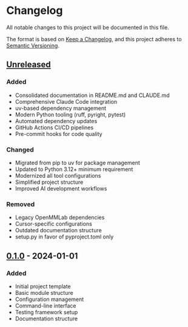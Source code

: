 # Changelog

All notable changes to this project will be documented in this file.

The format is based on [Keep a Changelog](https://keepachangelog.com/en/1.0.0/), and
this project adheres to [Semantic Versioning](https://semver.org/spec/v2.0.0.html).

## [Unreleased]

### Added

- Consolidated documentation in README.md and CLAUDE.md
- Comprehensive Claude Code integration
- uv-based dependency management
- Modern Python tooling (ruff, pyright, pytest)
- Automated dependency updates
- GitHub Actions CI/CD pipelines
- Pre-commit hooks for code quality

### Changed

- Migrated from pip to uv for package management
- Updated to Python 3.12+ minimum requirement
- Modernized all tool configurations
- Simplified project structure
- Improved AI development workflows

### Removed

- Legacy OpenMMLab dependencies
- Cursor-specific configurations
- Outdated documentation structure
- setup.py in favor of pyproject.toml only

## [0.1.0] - 2024-01-01

### Added

- Initial project template
- Basic module structure
- Configuration management
- Command-line interface
- Testing framework setup
- Documentation structure

[0.1.0]: https://github.com/okotaku/template/releases/tag/v0.1.0
[unreleased]: https://github.com/okotaku/template/compare/v0.1.0...HEAD
